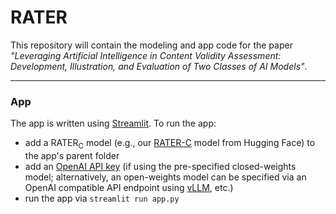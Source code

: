 # RATER

This repository will contain the modeling and app code for the paper *"Leveraging Artificial Intelligence in Content Validity Assessment: Development, Illustration, and Evaluation of Two Classes of AI Models"*.

---
### App

The app is written using [Streamlit](https://streamlit.io). To run the app:
- add a RATER<sub>C</sub> model (e.g., our [RATER-C](https://huggingface.co/dobolyilab/RATER-C) model from Hugging Face) to the app's parent folder
- add an [OpenAI API key](https://platform.openai.com/api-keys) (if using the pre-specified closed-weights model; alternatively, an open-weights model can be specified via an OpenAI compatible API endpoint using [vLLM](https://docs.vllm.ai/en/stable/), etc.)
- run the app via `streamlit run app.py`

